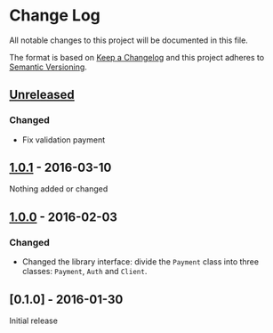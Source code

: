 # Change Log
All notable changes to this project will be documented in this file.

The format is based on [Keep a Changelog](http://keepachangelog.com/) 
and this project adheres to [Semantic Versioning](http://semver.org/).

## [Unreleased]
### Changed
- Fix validation payment

## [1.0.1] - 2016-03-10
Nothing added or changed

## [1.0.0] - 2016-02-03
### Changed
- Changed the library interface: divide the `Payment` class into three classes: `Payment`, `Auth` and `Client`.

## [0.1.0] - 2016-01-30
Initial release

[Unreleased]: https://github.com/lexty/robokassa/compare/1.0.1...HEAD
[1.0.1]: https://github.com/lexty/robokassa/compare/1.0.0...1.0.1
[1.0.0]: https://github.com/lexty/robokassa/compare/0.1.0...1.0.0
